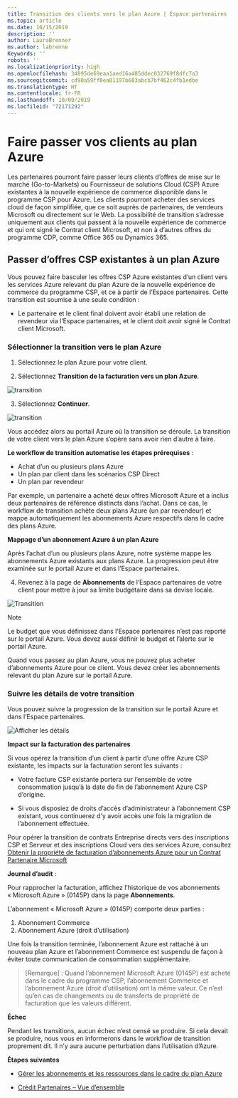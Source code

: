 ```yaml
---
title: Transition des clients vers le plan Azure | Espace partenaires
ms.topic: article
ms.date: 10/15/2019
description: ''
author: LauraBrenner
ms.author: labrenne
Keywords: ''
robots: ''
ms.localizationpriority: high
ms.openlocfilehash: 34895de69eaa1aed16a485ddec032769f8dfc7a3
ms.sourcegitcommit: cd90a59ff0ea81197b603abcb7bf462c4fb1edbe
ms.translationtype: HT
ms.contentlocale: fr-FR
ms.lasthandoff: 10/09/2019
ms.locfileid: "72171292"
---
```

# <a name="transition-your-customers-to-azure-plan"></a>Faire passer vos clients au plan Azure

Les partenaires pourront faire passer leurs clients d’offres de mise sur le marché (Go-to-Markets) ou Fournisseur de solutions Cloud (CSP) Azure existantes à la nouvelle expérience de commerce disponible dans le programme CSP pour Azure. Les clients pourront acheter des services cloud de façon simplifiée, que ce soit auprès de partenaires, de vendeurs Microsoft ou directement sur le Web. La possibilité de transition s’adresse uniquement aux clients qui passent à la nouvelle expérience de commerce et qui ont signé le Contrat client Microsoft, et non à d’autres offres du programme CDP, comme Office 365 ou Dynamics 365.

## <a name="transition-existing-csp-offers-to-an-azure-plan"></a>Passer d’offres CSP existantes à un plan Azure

Vous pouvez faire basculer les offres CSP Azure existantes d’un client vers les services Azure relevant du plan Azure de la nouvelle expérience de commerce du programme CSP, et ce à partir de l’Espace partenaires. Cette transition est soumise à une seule condition :

- Le partenaire et le client final doivent avoir établi une relation de revendeur via l’Espace partenaires, et le client doit avoir signé le Contrat client Microsoft.

### <a name="select-transition-to-azure-plan"></a>Sélectionner la transition vers le plan Azure

1. Sélectionnez le plan Azure pour votre client.

2. Sélectionnez **Transition de la facturation vers un plan Azure**.

![transition](images/azure/transition1.png)

3. Sélectionnez **Continuer**.

![transition](images/azure/transition2.png)

Vous accédez alors au portail Azure où la transition se déroule. La transition de votre client vers le plan Azure s’opère sans avoir rien d’autre à faire. 

**Le workflow de transition automatise les étapes prérequises** : 

- Achat d’un ou plusieurs plans Azure 
- Un plan par client dans les scénarios CSP Direct  
- Un plan par revendeur  

Par exemple, un partenaire a acheté deux offres Microsoft Azure et a inclus deux partenaires de référence distincts dans l’achat. Dans ce cas, le workflow de transition achète deux plans Azure (un par revendeur) et mappe automatiquement les abonnements Azure respectifs dans le cadre des plans Azure.  

**Mappage d’un abonnement Azure à un plan Azure**

Après l’achat d’un ou plusieurs plans Azure, notre système mappe les abonnements Azure existants aux plans Azure. La progression peut être examinée sur le portail Azure et dans l’Espace partenaires. 

4. Revenez à la page de **Abonnements** de l’Espace partenaires de votre client pour mettre à jour sa limite budgétaire dans sa devise locale. 

![Transition](images/azure/transition3.png)

>[!Note]
>Le budget que vous définissez dans l’Espace partenaires n’est pas reporté sur le portail Azure. Vous devez aussi définir le budget et l’alerte sur le portail Azure.

Quand vous passez au plan Azure, vous ne pouvez plus acheter d’abonnements Azure pour ce client. Vous devez créer les abonnements relevant du plan Azure sur le portail Azure.

### <a name="track-your-transition-details"></a>Suivre les détails de votre transition

Vous pouvez suivre la progression de la transition sur le portail Azure et dans l’Espace partenaires.

![Afficher les détails](images/azure/details1.png)

**Impact sur la facturation des partenaires**

Si vous opérez la transition d’un client à partir d’une offre Azure CSP existante, les impacts sur la facturation seront les suivants :

- Votre facture CSP existante portera sur l’ensemble de votre consommation jusqu’à la date de fin de l’abonnement Azure CSP d’origine.

- Si vous disposiez de droits d’accès d’administrateur à l’abonnement CSP existant, vous continuerez d’y avoir accès une fois la migration de l’abonnement effectuée.

Pour opérer la transition de contrats Entreprise directs vers des inscriptions CSP et Serveur et des inscriptions Cloud vers des services Azure, consultez [Obtenir la propriété de facturation d’abonnements Azure pour un Contrat Partenaire Microsoft]()

**Journal d’audit** :

Pour rapprocher la facturation, affichez l’historique de vos abonnements « Microsoft Azure » (0145P) dans la page **Abonnements**. 

L’abonnement « Microsoft Azure » (0145P) comporte deux parties :
1. Abonnement Commerce 
2. Abonnement Azure (droit d’utilisation)

Une fois la transition terminée, l’abonnement Azure est rattaché à un nouveau plan Azure et l’abonnement Commerce est suspendu de façon à éviter toute communication de consommation supplémentaire.  

>[Remarque] : Quand l’abonnement Microsoft Azure (0145P) est acheté dans le cadre du programme CSP, l’abonnement Commerce et l’abonnement Azure (droit d’utilisation) ont la même valeur. Ce n’est qu’en cas de changements ou de transferts de propriété de facturation que les valeurs diffèrent. 

**Échec**

Pendant les transitions, aucun échec n’est censé se produire. Si cela devait se produire, nous vous en informerons dans le workflow de transition proprement dit. Il n’y aura aucune perturbation dans l’utilisation d’Azure.  

**Étapes suivantes**

- [Gérer les abonnements et les ressources dans le cadre du plan Azure](azure-plan-manage.md)

- [Crédit Partenaires – Vue d’ensemble](partner-earned-credit.md)



